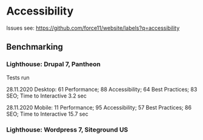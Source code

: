 # Accessibility

Issues see: https://github.com/force11/website/labels?q=accessibility

## Benchmarking

### Lighthouse: Drupal 7, Pantheon

Tests run

28.11.2020 Desktop: 61 Performance; 88 Accessibility; 64 Best Practices; 83 SEO; Time to Interactive 3.2 sec

28.11.2020 Mobile: 11 Performance; 95 Accessibility; 57 Best Practices; 86 SEO; Time to Interactive 15.7 sec

### Lighthouse: Wordpress 7, Siteground US
